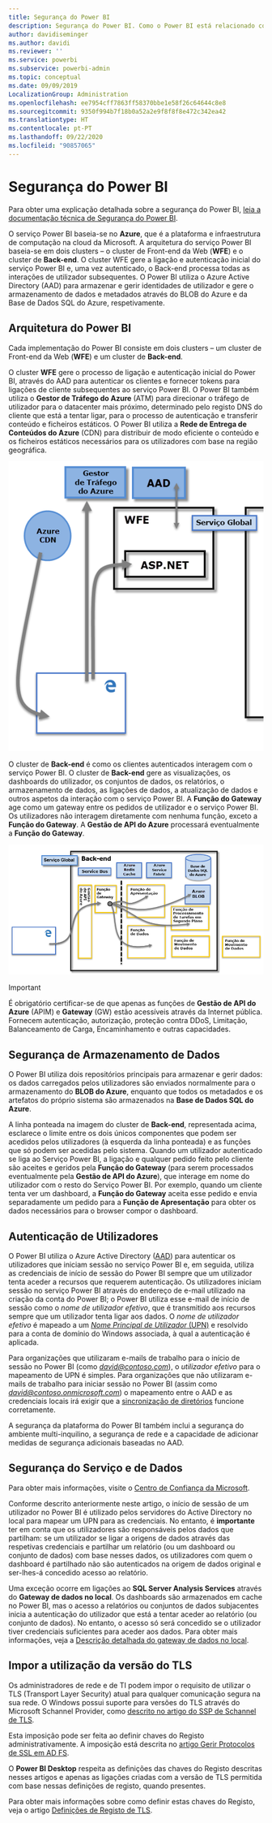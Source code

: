 ```yaml
---
title: Segurança do Power BI
description: Segurança do Power BI. Como o Power BI está relacionado com o Azure Active Directory e outros serviços do Azure. Este tópico também inclui uma ligação para um documento técnico que fornece mais detalhes.
author: davidiseminger
ms.author: davidi
ms.reviewer: ''
ms.service: powerbi
ms.subservice: powerbi-admin
ms.topic: conceptual
ms.date: 09/09/2019
LocalizationGroup: Administration
ms.openlocfilehash: ee7954cff7863ff58370bbe1e58f26c64644c8e8
ms.sourcegitcommit: 9350f994b7f18b0a52a2e9f8f8f8e472c342ea42
ms.translationtype: HT
ms.contentlocale: pt-PT
ms.lasthandoff: 09/22/2020
ms.locfileid: "90857065"
---
```

# <a name="power-bi-security"></a>Segurança do Power BI

Para obter uma explicação detalhada sobre a segurança do Power BI, [leia a documentação técnica de Segurança do Power BI](../guidance/whitepaper-powerbi-security.md).

O serviço Power BI baseia-se no **Azure**, que é a plataforma e infraestrutura de computação na cloud da Microsoft. A arquitetura do serviço Power BI baseia-se em dois clusters – o cluster de Front-end da Web (**WFE**) e o cluster de **Back-end**. O cluster WFE gere a ligação e autenticação inicial do serviço Power BI e, uma vez autenticado, o Back-end processa todas as interações de utilizador subsequentes. O Power BI utiliza o Azure Active Directory (AAD) para armazenar e gerir identidades de utilizador e gere o armazenamento de dados e metadados através do BLOB do Azure e da Base de Dados SQL do Azure, respetivamente.

## <a name="power-bi-architecture"></a>Arquitetura do Power BI

Cada implementação do Power BI consiste em dois clusters – um cluster de Front-end da Web (**WFE**) e um cluster de **Back-end**.

O cluster **WFE** gere o processo de ligação e autenticação inicial do Power BI, através do AAD para autenticar os clientes e fornecer tokens para ligações de cliente subsequentes ao serviço Power BI. O Power BI também utiliza o **Gestor de Tráfego do Azure** (ATM) para direcionar o tráfego de utilizador para o datacenter mais próximo, determinado pelo registo DNS do cliente que está a tentar ligar, para o processo de autenticação e transferir conteúdo e ficheiros estáticos. O Power BI utiliza a **Rede de Entrega de Conteúdos do Azure** (CDN) para distribuir de modo eficiente o conteúdo e os ficheiros estáticos necessários para os utilizadores com base na região geográfica.

![Diagrama a mostrar a Arquitetura do Power B I para o cluster de Front-End da Web.](media/service-admin-power-bi-security/pbi_security_v2_wfe.png)

O cluster de **Back-end** é como os clientes autenticados interagem com o serviço Power BI. O cluster de **Back-end** gere as visualizações, os dashboards do utilizador, os conjuntos de dados, os relatórios, o armazenamento de dados, as ligações de dados, a atualização de dados e outros aspetos da interação com o serviço Power BI. A **Função do Gateway** age como um gateway entre os pedidos de utilizador e o serviço Power BI. Os utilizadores não interagem diretamente com nenhuma função, exceto a **Função do Gateway**. A **Gestão de API do Azure** processará eventualmente a **Função do Gateway**.

![Diagrama a mostrar a Arquitetura do Power B I para o cluster de Back-End da Web.](media/service-admin-power-bi-security/pbi_security_v2_backend_updated.png)

> [!IMPORTANT]
> É obrigatório certificar-se de que apenas as funções de **Gestão de API do Azure** (APIM) e **Gateway** (GW) estão acessíveis através da Internet pública. Fornecem autenticação, autorização, proteção contra DDoS, Limitação, Balanceamento de Carga, Encaminhamento e outras capacidades.

## <a name="data-storage-security"></a>Segurança de Armazenamento de Dados

O Power BI utiliza dois repositórios principais para armazenar e gerir dados: os dados carregados pelos utilizadores são enviados normalmente para o armazenamento do **BLOB do Azure**, enquanto que todos os metadados e os artefatos do próprio sistema são armazenados na **Base de Dados SQL do Azure**.

A linha ponteada na imagem do cluster de **Back-end**, representada acima, esclarece o limite entre os dois únicos componentes que podem ser acedidos pelos utilizadores (à esquerda da linha ponteada) e as funções que só podem ser acedidas pelo sistema. Quando um utilizador autenticado se liga ao Serviço Power BI, a ligação e qualquer pedido feito pelo cliente são aceites e geridos pela **Função do Gateway** (para serem processados eventualmente pela **Gestão de API do Azure**), que interage em nome do utilizador com o resto do Serviço Power BI. Por exemplo, quando um cliente tenta ver um dashboard, a **Função do Gateway** aceita esse pedido e envia separadamente um pedido para a **Função de Apresentação** para obter os dados necessários para o browser compor o dashboard.

## <a name="user-authentication"></a>Autenticação de Utilizadores

O Power BI utiliza o Azure Active Directory ([AAD](https://azure.microsoft.com/services/active-directory/)) para autenticar os utilizadores que iniciam sessão no serviço Power BI e, em seguida, utiliza as credenciais de início de sessão do Power BI sempre que um utilizador tenta aceder a recursos que requerem autenticação. Os utilizadores iniciam sessão no serviço Power BI através do endereço de e-mail utilizado na criação da conta do Power BI; o Power BI utiliza esse e-mail de início de sessão como o *nome de utilizador efetivo*, que é transmitido aos recursos sempre que um utilizador tenta ligar aos dados. O *nome de utilizador efetivo* é mapeado a um [*Nome Principal de Utilizador* (UPN)](/windows/win32/secauthn/user-name-formats) e resolvido para a conta de domínio do Windows associada, à qual a autenticação é aplicada.

Para organizações que utilizaram e-mails de trabalho para o início de sessão no Power BI (como <em>david@contoso.com</em>), o *utilizador efetivo* para o mapeamento de UPN é simples. Para organizações que não utilizaram e-mails de trabalho para iniciar sessão no Power BI (assim como <em>david@contoso.onmicrosoft.com</em>) o mapeamento entre o AAD e as credenciais locais irá exigir que a [sincronização de diretórios](/azure/active-directory-domain-services/synchronization) funcione corretamente.

A segurança da plataforma do Power BI também inclui a segurança do ambiente multi-inquilino, a segurança de rede e a capacidade de adicionar medidas de segurança adicionais baseadas no AAD.

## <a name="data-and-service-security"></a>Segurança do Serviço e de Dados

Para obter mais informações, visite o [Centro de Confiança da Microsoft](https://www.microsoft.com/trustcenter).

Conforme descrito anteriormente neste artigo, o início de sessão de um utilizador no Power BI é utilizado pelos servidores do Active Directory no local para mapear um UPN para as credenciais. No entanto, é **importante** ter em conta que os utilizadores são responsáveis pelos dados que partilham: se um utilizador se ligar a origens de dados através das respetivas credenciais e partilhar um relatório (ou um dashboard ou conjunto de dados) com base nesses dados, os utilizadores com quem o dashboard é partilhado não são autenticados na origem de dados original e ser-lhes-á concedido acesso ao relatório.

Uma exceção ocorre em ligações ao **SQL Server Analysis Services** através do **Gateway de dados no local**. Os dashboards são armazenados em cache no Power BI, mas o acesso a relatórios ou conjuntos de dados subjacentes inicia a autenticação do utilizador que está a tentar aceder ao relatório (ou conjunto de dados). No entanto, o acesso só será concedido se o utilizador tiver credenciais suficientes para aceder aos dados. Para obter mais informações, veja a [Descrição detalhada do gateway de dados no local](../connect-data/service-gateway-onprem-indepth.md).

## <a name="enforcing-tls-version-usage"></a>Impor a utilização da versão do TLS

Os administradores de rede e de TI podem impor o requisito de utilizar o TLS (Transport Layer Security) atual para qualquer comunicação segura na sua rede. O Windows possui suporte para versões do TLS através do Microsoft Schannel Provider, como [descrito no artigo do SSP de Schannel de TLS](/windows/desktop/SecAuthN/protocols-in-tls-ssl--schannel-ssp-).

Esta imposição pode ser feita ao definir chaves do Registo administrativamente. A imposição está descrita no [artigo Gerir Protocolos de SSL em AD FS](/windows-server/identity/ad-fs/operations/manage-ssl-protocols-in-ad-fs). 

O **Power BI Desktop** respeita as definições das chaves do Registo descritas nesses artigos e apenas as ligações criadas com a versão de TLS permitida com base nessas definições de registo, quando presentes.

Para obter mais informações sobre como definir estas chaves do Registo, veja o artigo [Definições de Registo de TLS](/windows-server/security/tls/tls-registry-settings).
